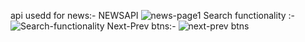 api usedd for news:- NEWSAPI
![news-page1](https://github.com/vikashsingh02/News-Today/assets/107889207/578182bd-3781-48d0-b532-6daa0034b990)
Search functionality :- 
![Search-functionality ](https://github.com/vikashsingh02/News-Today/assets/107889207/cb0be42c-bee7-4551-994e-828705d01eca)
Next-Prev  btns:-
![next-prev btns](https://github.com/vikashsingh02/News-Today/assets/107889207/ca470ccd-9efe-48fc-a067-40ca210b2496)



